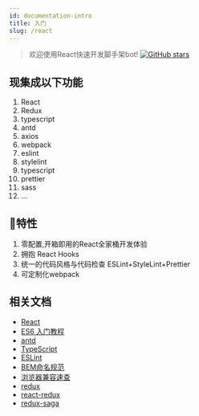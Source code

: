 ```yaml
---
id: documentation-intro
title: 入门
slug: /react
---
```


> 欢迎使用React快速开发脚手架bot!
[![GitHub stars](https://img.shields.io/github/stars/FykjFE/bot-react)](https://github.com/FykjFE/bot-react/stargazers)
## 现集成以下功能
1. React
2. Redux
3. typescript
4. antd
5. axios
6. webpack
7. eslint
8. stylelint
9. typescript
10. prettier
11. sass
12. ...

## 🚀特性

1. 零配置,开箱即用的React全家桶开发体验
2. 拥抱 React Hooks
3. 统一的代码风格与代码检查 ESLint+StyleLint+Prettier
4. 可定制化webpack

## 相关文档
- [React](https://reactjs.org/)
- [ES6 入门教程](https://es6.ruanyifeng.com/)
- [antd](https://ant.design/index-cn)
- [TypeScript](https://www.typescriptlang.org/zh/)
- [ESLint](https://standardjs.com/index.html)
- [BEM命名规范](https://en.bem.info/methodology/naming-convention/)
- [浏览器兼容速查](https://caniuse.com/#home)
- [redux](https://redux.js.org/)
- [react-redux](https://react-redux.js.org/)
- [redux-saga](https://redux-saga.js.org/)

